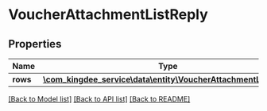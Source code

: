 # VoucherAttachmentListReply

## Properties
Name | Type | Description | Notes
------------ | ------------- | ------------- | -------------
**rows** | [**\com_kingdee_service\data\entity\VoucherAttachmentListRow[]**](VoucherAttachmentListRow.md) |  | [optional] 

[[Back to Model list]](../README.md#documentation-for-models) [[Back to API list]](../README.md#documentation-for-api-endpoints) [[Back to README]](../README.md)


